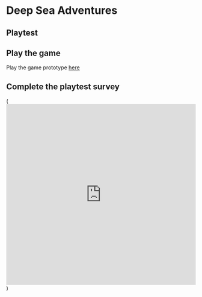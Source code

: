 # Deep Sea Adventures
## Playtest

## Play the game
Play the game prototype [here](https://stephenrussell222.github.io/IASC-1P04/Prototype/SR20FJ_Deep%20Sea%20Adventures_2020.html)


## Complete the playtest survey

(<iframe width="640px" height= "480px" src= "https://forms.office.com/Pages/ResponsePage.aspx?id=FRGudvwe8kqlNuKyRDrxoJ91vYuDnS5NohLh-IcATvFUMDVXT041QVg1SFU3T1k1SVlIUEVVVFhGUS4u&embed=true" frameborder= "0" marginwidth= "0" marginheight= "0" style= "border: none; max-width:100%; max-height:100vh" allowfullscreen webkitallowfullscreen mozallowfullscreen msallowfullscreen> </iframe>)
